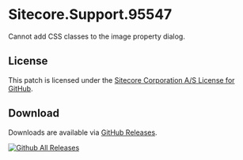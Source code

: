 # Sitecore.Support.95547
Cannot add CSS classes to the image property dialog.

## License  
This patch is licensed under the [Sitecore Corporation A/S License for GitHub](https://github.com/sitecoresupport/Sitecore.Support.95547/blob/master/LICENSE).  

## Download  
Downloads are available via [GitHub Releases](https://github.com/sitecoresupport/Sitecore.Support.95547/releases).  

[![Github All Releases](https://img.shields.io/github/downloads/SitecoreSupport/Sitecore.Support.95547/total.svg)](https://github.com/SitecoreSupport/Sitecore.Support.95547/releases)
